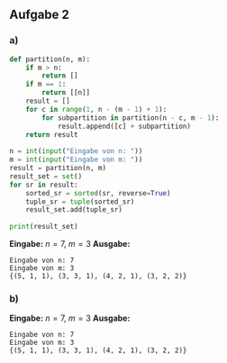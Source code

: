 ## Aufgabe 2
### a)

```python
def partition(n, m):
    if m > n:
        return []
    if m == 1:
        return [[n]]
    result = []
    for c in range(1, n - (m - 1) + 1):
        for subpartition in partition(n - c, m - 1):
            result.append([c] + subpartition)
    return result  
  
n = int(input("Eingabe von n: "))
m = int(input("Eingabe von m: "))
result = partition(n, m)
result_set = set()
for sr in result:
    sorted_sr = sorted(sr, reverse=True)
    tuple_sr = tuple(sorted_sr)
    result_set.add(tuple_sr)
  
print(result_set)
```

**Eingabe:** $n=7,\ m=3$
**Ausgabe:**
```shell
Eingabe von n: 7
Eingabe von m: 3
{(5, 1, 1), (3, 3, 1), (4, 2, 1), (3, 2, 2)}
```

### b)
**Eingabe:** $n=7,\ m=3$
**Ausgabe:**
```shell
Eingabe von n: 7
Eingabe von m: 3
{(5, 1, 1), (3, 3, 1), (4, 2, 1), (3, 2, 2)}
```


